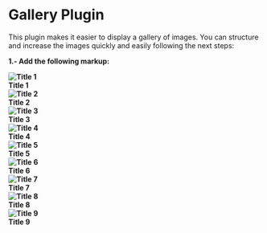 # Gallery Plugin

This plugin makes it easier to display a gallery of images. You can structure and increase the images quickly and easily following the next steps:

<b>1.- Add the following markup:<b>

<div class="container">
		<div class="image col-md-4"><img src="img/1.jpg" title="Title 1"/><div class="galleryTitle">Title 1</div></div>
		<div class="image col-md-4"><img src="img/2.jpg" title="Title 2"/><div class="galleryTitle">Title 2</div></div>
		<div class="image col-md-4"><img src="img/3.jpg" title="Title 3"/><div class="galleryTitle">Title 3</div></div>
		<div class="image col-md-4"><img src="img/4.jpg" title="Title 4"/><div class="galleryTitle">Title 4</div></div>
		<div class="image col-md-4"><img src="img/5.jpg" title="Title 5"/><div class="galleryTitle">Title 5</div></div>
		<div class="image col-md-4"><img src="img/6.jpg" title="Title 6"/><div class="galleryTitle">Title 6</div></div>
		<div class="image col-md-4"><img src="img/7.jpg" title="Title 7"/><div class="galleryTitle">Title 7</div></div>
		<div class="image col-md-4"><img src="img/8.jpg" title="Title 8"/><div class="galleryTitle">Title 8</div></div>
		<div class="image col-md-4"><img src="img/9.jpg" title="Title 9"/><div class="galleryTitle">Title 9</div></div>
	</div>
